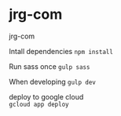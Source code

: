 # jrg-com
jrg-com


Intall dependencies
`npm install`

Run sass once
`gulp sass`


When developing
`gulp dev`


deploy to google cloud  
`gcloud app deploy`
